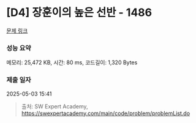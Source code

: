 # [D4] 장훈이의 높은 선반 - 1486 

[문제 링크](https://swexpertacademy.com/main/code/problem/problemDetail.do?contestProbId=AV2b7Yf6ABcBBASw) 

### 성능 요약

메모리: 25,472 KB, 시간: 80 ms, 코드길이: 1,320 Bytes

### 제출 일자

2025-05-03 15:41



> 출처: SW Expert Academy, https://swexpertacademy.com/main/code/problem/problemList.do